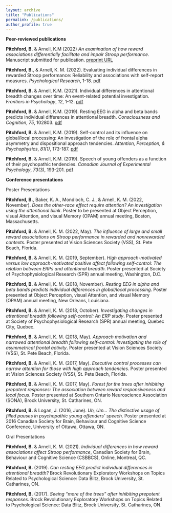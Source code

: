 ```yaml
---
layout: archive
title: "Publications"
permalink: /publications/
author_profile: true
---
```

<b>Peer-reviewed publications</b>

<b>Pitchford, B.</b> & Arnell, K.M (2022) <i>An examination of how reward associations differentially facilitate and impair Stroop performance</i>. Manuscript submitted for publication. <a href ="https://psyarxiv.com/36gp7">preprint URL</a>

<b>Pitchford, B.</b>, & Arnell, K. M. (2022). Evaluating individual differences in rewarded Stroop performance: Reliability and associations with self-report measures. <i>Psychological Research</i>, 1-18. <a href="https://brentpitchford.com/files/Pitchford, Arnell - 2022 - Evaluating individual differences in rewarded Stroop performance.pdf">pdf</a>

<b>Pitchford, B.</b> & Arnell, K.M. (2021). Individual differences in attentional breadth changes over time: An event-related potential investigation. <i>Frontiers in Psychology</i>, <i>12</i>, 1-12. <a href="https://brentpitchford.com/files/Pitchford Arnell 2021_ Individual Differences in Attentional Breadth Changes Over Time An Event-Related Potential Investigation.pdf">pdf</a>


<b>Pitchford, B.</b> & Arnell, K.M. (2019). Resting EEG in alpha and beta bands predicts individual differences in attentional breadth. <i>Consciousness and Cognition</i>, <i>75</i>, 102803. <a href="https://brentpitchford.com/files/Pitchford, Arnell - 2019 - Resting EEG and Attentional Breadth.pdf">pdf</a>

<b>Pitchford, B.</b> & Arnell, K.M. (2019). Self-control and its influence on global/local processing: An investigation of the role of frontal alpha asymmetry and dispositional approach tendencies. <i>Attention, Perception, & Psychophysics</i>, <i>81(1)</i>, 173-187. <a href="https://brentpitchford.com/files/Pitchford, Arnell - 2019 - Self-control and its influence on globallocal processing An investigation of the role of frontal alpha as.pdf">pdf</a>

<b>Pitchford, B.</b> & Arnell, K.M. (2019). Speech of young offenders as a function of their psychopathic tendencies. <i>Canadian Journal of Experimental Psychology</i>, <i>73(3)</i>, 193-201. <a href="https://brentpitchford.com/files/Pitchford, Arnell - 2019 - Speech of young offenders as a function of their psychopathic tendencies.pdf">pdf</a>

<b>Conference presentations</b>

Poster Presentations

<b>Pitchford, B.</b>, Baker, K. A., Mondloch, C. J., & Arnell, K. M. (2022, November). <i>Does the
other-race effect require attention? An investigation using the attentional blink</i>. Poster to be presented at Object Perception, visual Attention, and visual Memory (OPAM) annual
meeting, Boston, Massachusetts.

<b>Pitchford, B.</b> & Arnell, K. M. (2022, May). <i>The influence of large and small reward associations on Stroop performance in rewarded and nonrewarded contexts</i>. Poster
presented at Vision Sciences Society (VSS), St. Pete Beach, Florida.

<b>Pitchford, B.</b> & Arnell, K. M. (2019, September). <i>High approach-motivated versus low
approach-motivated positive affect following self-control: The relation between ERPs and attentional breadth</i>. Poster presented at Society of Psychophysiological Research (SPR) annual meeting, Washington, D.C.

<b>Pitchford, B.</b> & Arnell, K. M. (2018, November). <i>Resting EEG in alpha and beta bands predicts individual differences in global/local processing</i>. Poster presented at Object Perception, visual Attention, and visual Memory (OPAM) annual meeting, New Orleans, Louisiana.

<b>Pitchford, B.</b> & Arnell, K. M. (2018, October). <i>Investigating changes in attentional breadth following self-control: An ERP study</i>. Poster presented at Society of Psychophysiological Research (SPR) annual meeting, Quebec City, Quebec.

<b>Pitchford, B.</b> & Arnell, K. M. (2018, May). <i>Approach motivation and narrowed attentional
breadth following self-control: Investigating the role of asymmetrical frontal activity</i>. Poster presented at Vision Sciences Society (VSS), St. Pete Beach, Florida.

<b>Pitchford, B.</b> & Arnell, K. M. (2017, May). <i>Executive control processes can narrow attention for those with high approach tendencies</i>. Poster presented at Vision Sciences Society
(VSS), St. Pete Beach, Florida.

<b>Pitchford, B.</b> & Arnell, K. M. (2017, May). <i>Forest for the trees after inhibiting prepotent responses: The association between reward responsiveness and local focus</i>. Poster
presented at Southern Ontario Neuroscience Association (SONA), Brock University, St. Catharines, ON.

<b>Pitchford, B.</b> & Logan, J. (2016, June). <i>Uh, Um… The distinctive usage of filled pauses in psychopathic young offenders’ speech</i>. Poster presented at 2016 Canadian Society for Brain, Behaviour and Cognitive Science Conference, University of Ottawa, Ottawa, ON.

Oral Presentations

<b>Pitchford, B.</b> & Arnell, K. M. (2021). <i>Individual differences in how reward associations affect Stroop performance</i>, Canadian Society for Brain, Behaviour and Cognitive Science (CSBBCS), Online, Montreal, QC.

<b>Pitchford, B.</b> (2019). <i>Can resting EEG predict individual differences in attentional breadth?</i> Brock Revolutionary Exploratory Workshops on Topics Related to Psychological Science: Data Blitz, Brock University, St. Catharines, ON.

<b>Pitchford, B.</b> (2017). <i>Seeing “more of the trees” after inhibiting prepotent responses</i>. Brock Revolutionary Exploratory Workshops on Topics Related to Psychological Science: Data Blitz, Brock University, St. Catharines, ON.

